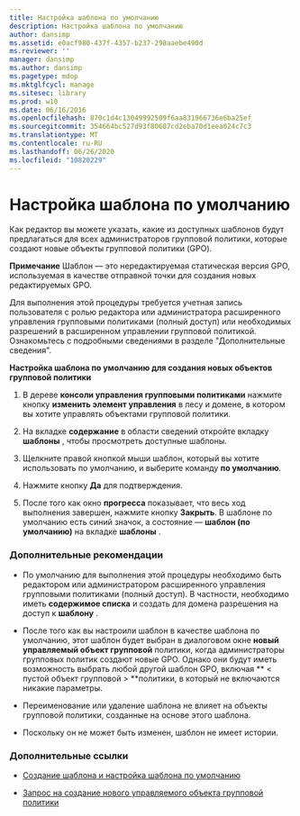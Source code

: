 ```yaml
---
title: Настройка шаблона по умолчанию
description: Настройка шаблона по умолчанию
author: dansimp
ms.assetid: e0acf980-437f-4357-b237-298aaebe490d
ms.reviewer: ''
manager: dansimp
ms.author: dansimp
ms.pagetype: mdop
ms.mktglfcycl: manage
ms.sitesec: library
ms.prod: w10
ms.date: 06/16/2016
ms.openlocfilehash: 870c1d4c13049992509f6aa831966736e6ba25ef
ms.sourcegitcommit: 354664bc527d93f80687cd2eba70d1eea024c7c3
ms.translationtype: MT
ms.contentlocale: ru-RU
ms.lasthandoff: 06/26/2020
ms.locfileid: "10820229"
---
```

# Настройка шаблона по умолчанию


Как редактор вы можете указать, какие из доступных шаблонов будут предлагаться для всех администраторов групповой политики, которые создают новые объекты групповой политики (GPO).

**Примечание**  Шаблон — это нередактируемая статическая версия GPO, используемая в качестве отправной точки для создания новых редактируемых GPO.

 

Для выполнения этой процедуры требуется учетная запись пользователя с ролью редактора или администратора расширенного управления групповыми политиками (полный доступ) или необходимых разрешений в расширенном управлении групповой политикой. Ознакомьтесь с подробными сведениями в разделе "Дополнительные сведения".

**Настройка шаблона по умолчанию для создания новых объектов групповой политики**

1.  В дереве **консоли управления групповыми политиками** нажмите кнопку **изменить элемент управления** в лесу и домене, в котором вы хотите управлять объектами групповой политики.

2.  На вкладке **содержание** в области сведений откройте вкладку **шаблоны** , чтобы просмотреть доступные шаблоны.

3.  Щелкните правой кнопкой мыши шаблон, который вы хотите использовать по умолчанию, и выберите команду **по умолчанию**.

4.  Нажмите кнопку **Да** для подтверждения.

5.  После того как окно **прогресса** показывает, что весь ход выполнения завершен, нажмите кнопку **Закрыть**. В шаблоне по умолчанию есть синий значок, а состояние — **шаблон (по умолчанию)** на вкладке **шаблоны** .

### Дополнительные рекомендации

-   По умолчанию для выполнения этой процедуры необходимо быть редактором или администратором расширенного управления групповыми политиками (полный доступ). В частности, необходимо иметь **содержимое списка** и создать для домена разрешения на доступ к **шаблону** .

-   После того как вы настроили шаблон в качестве шаблона по умолчанию, этот шаблон будет выбран в диалоговом окне **новый управляемый объект групповой** политики, когда администраторы групповых политик создают новые GPO. Однако они будут иметь возможность выбрать любой другой шаблон GPO, включая ** &lt; пустой объект групповой &gt; **политики, в который не включаются никакие параметры.

-   Переименование или удаление шаблона не влияет на объекты групповой политики, созданные на основе этого шаблона.

-   Поскольку он не может быть изменен, шаблон не имеет истории.

### Дополнительные ссылки

-   [Создание шаблона и настройка шаблона по умолчанию](creating-a-template-and-setting-a-default-template.md)

-   [Запрос на создание нового управляемого объекта групповой политики](request-the-creation-of-a-new-controlled-gpo.md)

 

 





